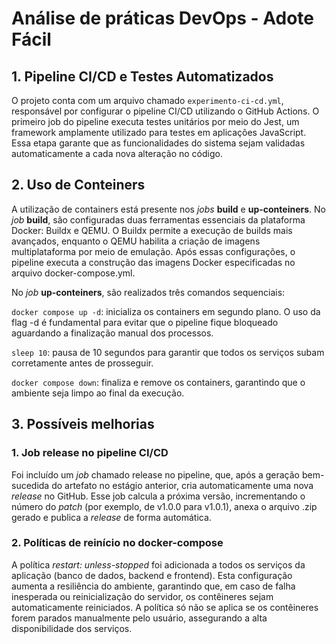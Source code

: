 # Análise de práticas DevOps - Adote Fácil

## 1. Pipeline CI/CD e Testes Automatizados

O projeto conta com um arquivo chamado ```experimento-ci-cd.yml```, responsável por configurar o pipeline CI/CD utilizando o GitHub Actions. O primeiro job do pipeline executa testes unitários por meio do Jest, um framework amplamente utilizado para testes em aplicações JavaScript. Essa etapa garante que as funcionalidades do sistema sejam validadas automaticamente a cada nova alteração no código.

## 2. Uso de Conteiners

A utilização de containers está presente nos *jobs* **build** e **up-conteiners**. No *job* **build**, são configuradas duas ferramentas essenciais da plataforma Docker: Buildx e QEMU. O Buildx permite a execução de builds mais avançados, enquanto o QEMU habilita a criação de imagens multiplataforma por meio de emulação. Após essas configurações, o pipeline executa a construção das imagens Docker especificadas no arquivo docker-compose.yml.

No *job* **up-conteiners**, são realizados três comandos sequenciais:

```docker compose up -d```: inicializa os containers em segundo plano. O uso da flag -d é fundamental para evitar que o pipeline fique bloqueado aguardando a finalização manual dos processos.

```sleep 10```: pausa de 10 segundos para garantir que todos os serviços subam corretamente antes de prosseguir.

```docker compose down```: finaliza e remove os containers, garantindo que o ambiente seja limpo ao final da execução.

## 3. Possíveis melhorias

### 1. Job release no pipeline CI/CD

Foi incluído um *job* chamado release no pipeline, que, após a geração bem-sucedida do artefato no estágio anterior, cria automaticamente uma nova *release* no GitHub. Esse job calcula a próxima versão, incrementando o número do *patch* (por exemplo, de v1.0.0 para v1.0.1), anexa o arquivo .zip gerado e publica a *release* de forma automática.

### 2. Políticas de reinício no docker-compose

A política *restart: unless-stopped* foi adicionada a todos os serviços da aplicação (banco de dados, backend e frontend). Esta configuração aumenta a resiliência do ambiente, garantindo que, em caso de falha inesperada ou reinicialização do servidor, os contêineres sejam automaticamente reiniciados. A política só não se aplica se os contêineres forem parados manualmente pelo usuário, assegurando a alta disponibilidade dos serviços.